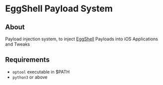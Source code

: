 # EggShell Payload System

## About
Payload injection system, to inject [EggShell](https://github.com/rpwnage/EggShell-Community-Fork) Payloads into iOS Applications and Tweaks

## Requirements 
- `optool` executable in $PATH
- `python3` or above